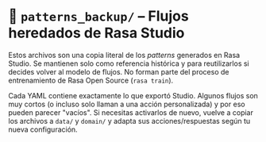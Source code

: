 # 📁 `patterns_backup/` – Flujos heredados de Rasa Studio

Estos archivos son una copia literal de los *patterns* generados en Rasa Studio.
Se mantienen solo como referencia histórica y para reutilizarlos si decides volver
al modelo de flujos. No forman parte del proceso de entrenamiento de Rasa Open Source
(`rasa train`).

Cada YAML contiene exactamente lo que exportó Studio. Algunos flujos son muy cortos
(o incluso solo llaman a una acción personalizada) y por eso pueden parecer "vacíos".
Si necesitas activarlos de nuevo, vuelve a copiar los archivos a `data/` y
`domain/` y adapta sus acciones/respuestas según tu nueva configuración.
